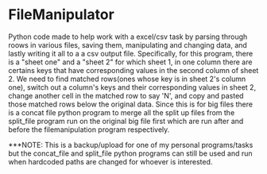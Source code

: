 # FileManipulator
Python code made to help work with a excel/csv task by parsing through roows in various files, saving them, manipulating and changing data, and lastly writing it all to a 
a csv output file. Specifically, for this program, there is a "sheet one" and a "sheet 2" for which sheet 1, in one  column there are certains keys that have corresponding values in the second column of sheet 2. We need to find matched rows(ones whose key is in sheet 2's column one), switch out a column's keys and their corresponding values in sheet 2, change another cell in the matched row to say 'N', and copy and pasted those matched rows below the original data. Since this is for big files there is a concat file python program to merge all the split up files from the split_file program run on the original big file first which are run after and before the filemanipulation program respectively.

***NOTE: This is a backup/upload for one of my personal programs/tasks but the concat_file and split_file python programs can still be used and run when hardcoded paths are changed for whoever is interested.

